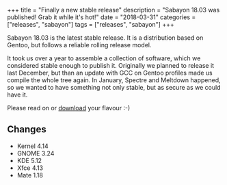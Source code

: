 +++
title = "Finally a new stable release"
description = "Sabayon 18.03 was published! Grab it while it's hot!"
date = "2018-03-31"
categories = ["releases", "sabayon"]
tags = ["releases", "sabayon"]
+++

Sabayon 18.03 is the latest stable release.
It is a distribution based on Gentoo, but follows a reliable rolling release model.

It took us over a year to assemble a collection of software, which we considered stable enough to publish it.
Originally we planned to release it last December,
but than an update with GCC on Gentoo profiles made us compile the whole tree again.
In January, Spectre and Meltdown happened, so we wanted to have something
not only stable, but as secure as we could have it.

Please read on or [download](/download) your flavour :-)

## Changes

* Kernel 4.14
* GNOME 3.24
* KDE 5.12
* Xfce 4.13
* Mate 1.18
